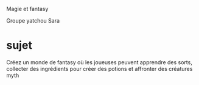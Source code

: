 Magie et fantasy 

Groupe yatchou Sara 

# sujet
Créez un monde de fantasy où les joueuses peuvent apprendre des sorts, collecter des ingrédients pour créer des potions et affronter des créatures myth